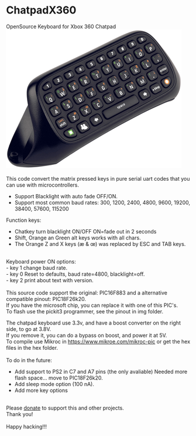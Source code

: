 # ChatpadX360
OpenSource Keyboard for Xbox 360 Chatpad<br>
<img src="https://raw.githubusercontent.com/vslinuxdotnet/ChatpadX360/main/img/chatpadkeyboard.jpg">
<br><br>
This code convert the matrix pressed keys in pure serial uart codes that you can use with microcontrollers.
- Support Blacklight with auto fade OFF/ON.
- Support most common baud rates: 300, 1200, 2400, 4800, 9600, 19200, 38400, 57600, 115200

Function keys:<br>
  - Chatkey turn blacklight ON/OFF ON=fade out in 2 seconds<br>
  - Shift, Orange an Green alt keys works with all chars.<br>
  - The Orange Z and X keys (æ & œ) was replaced by ESC and TAB keys.<br>
  <br>
Keyboard power ON options:<br>
 - key 1 change baud rate.<br>
 - key 0 Reset to defaults, baud rate=4800, blacklight=off.<br>
 - key 2 print about text with version.<br> 
<br>
This source code support the original: PIC16F883 and a alternative compatible pinout: PIC18F26k20.<br>
If you have the microsoft chip, you can replace it with one of this PIC's.<br>
To flash use the pickit3 programmer, see the pinout in img folder.<br>

The chatpad keyboard use 3.3v, and have a boost converter on the right side, to go at 3.8V.<br>
If you remove it, you can do a bypass on boost, and power it at 5V.<br>
To compile use Mikroc in https://www.mikroe.com/mikroc-pic or get the hex files in the hex folder.
<br><br>
To do in the future:
- Add support to PS2 in C7 and A7 pins (the only avaliable) Needed more flash space... move to PIC18F26k20.
- Add sleep mode option (100 nA).
- Add more key options
<br>
Please <a href="https://www.paypal.com/cgi-bin/webscr?cmd=_donations&business=ebay@vslinux.net&lc=PT&no_note=0&item_name=Open+Source+Software&cn=&curency_code=EUR&bn=PP-DonationsBF:btn_donateCC_LG.gif:NonHosted">donate</a> to support this and other projects.
<br>
Thank you!
<br><br>
Happy hacking!!!
